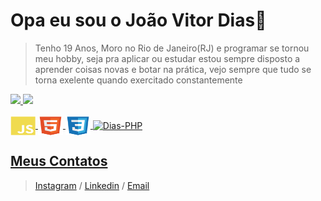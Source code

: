 # Opa eu sou o João Vitor Dias👋
> Tenho 19 Anos, Moro no Rio de Janeiro(RJ) e programar se tornou meu hobby, seja pra aplicar ou estudar estou sempre disposto a aprender coisas novas e botar na prática, vejo sempre que tudo se torna exelente quando exercitado constantemente
>
 <div>
  <a href="https://github.com/DiasJZ">
  <img height="150em" src="https://github-readme-stats.vercel.app/api?username=DiasJZ&show_icons=true&theme=dark&include_all_commits=true&count_private=true"/>
  <img height="150em" src="https://github-readme-stats.vercel.app/api/top-langs/?username=DiasJZ&layout=compact&langs_count=7&theme=dark"/>
</div>
    
<div style="display: inline_block"><br>
  <img align="center" alt="Dias-Js" height="30" width="40" src="https://raw.githubusercontent.com/devicons/devicon/master/icons/javascript/javascript-plain.svg">
<img align="center" alt="Dias-HTML" height="30" width="40" src="https://raw.githubusercontent.com/devicons/devicon/master/icons/html5/html5-original.svg">
<img align="center" alt="Dias-Css" height="30" width="40" src="https://raw.githubusercontent.com/devicons/devicon/master/icons/css3/css3-original.svg">
<img align="center" alt="Dias-PHP" height="30" width="40" src="https://upload.wikimedia.org/wikipedia/commons/thumb/2/27/PHP-logo.svg/711px-PHP-logo.svg.png">


## Meus Contatos
> [Instagram](https://www.instagram.com/diasz_jao/) / [Linkedin](https://www.linkedin.com/in/jo%C3%A3o-vitor-dias-51b54925b/) / [Email]()
<!---
DiasZinX/DiasZinX is a ✨ special ✨ repository because its `README.md` (this file) appears on your GitHub profile.
You can click the Preview link to take a look at your changes.
--->
